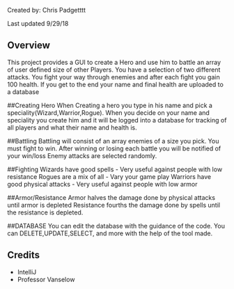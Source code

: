 Created by: Chris Padgetttt

Last updated 9/29/18

## Overview
This project provides a GUI to create a Hero and use him to battle
an array of user defined size of other Players. You have a selection of two
different attacks. You fight your way through enemies and after each fight you gain 100 health.
If you get to the end your name and final health are uploaded to a database


##Creating Hero
When Creating a hero you type in his name and pick a speciality(Wizard,Warrior,Rogue).
When you decide on your name and speciality you create him and it will be logged
into a database for tracking of all players and what their name and health is.

##Battling
Battling will consist of an array enemies of a size you pick. You must fight to win.
After winning or losing each battle you will be notified of your win/loss
Enemy attacks are selected randomly.

##Fighting
Wizards have good spells - Very useful against people with low resistance
Rogues are a mix of all - Vary your game play
Warriors have good physical attacks - Very useful against people with low armor

##Armor/Resistance
  Armor halves the damage done by physical attacks until armor is depleted
  Resistance fourths the damage done by spells until the resistance is depleted.



##DATABASE
  You can edit the database with the guidance of the code. You can DELETE,UPDATE,SELECT, and more
  with the help of the tool made.

## Credits
* IntelliJ
* Professor Vanselow
